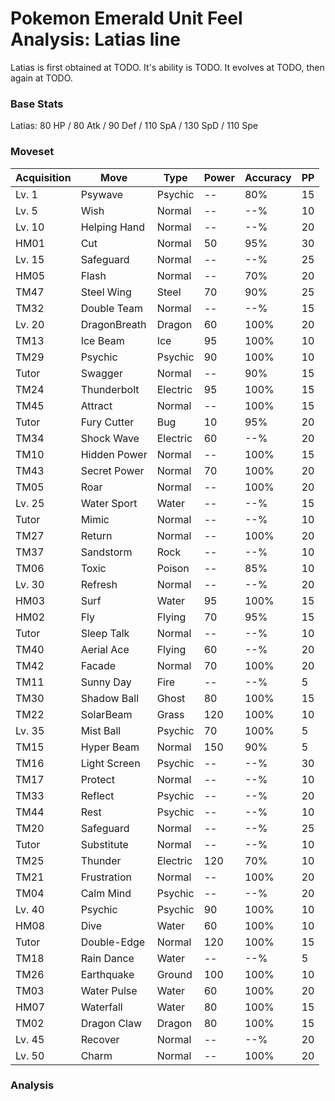 # Pokemon Emerald Unit Feel Analysis: Latias line

Latias is first obtained at TODO. It's ability is TODO. It evolves at TODO, then again at TODO.

### Base Stats

Latias: 80 HP / 80 Atk / 90 Def / 110 SpA / 130 SpD / 110 Spe

### Moveset

|Acquisition|Move        |Type    |Power|Accuracy|PP |
|---        |---         |---     |---  |---     |---|
|Lv. 1      |Psywave     |Psychic |--   |80%     |15 |
|Lv. 5      |Wish        |Normal  |--   |--%     |10 |
|Lv. 10     |Helping Hand|Normal  |--   |--%     |20 |
|HM01       |Cut         |Normal  |50   |95%     |30 |
|Lv. 15     |Safeguard   |Normal  |--   |--%     |25 |
|HM05       |Flash       |Normal  |--   |70%     |20 |
|TM47       |Steel Wing  |Steel   |70   |90%     |25 |
|TM32       |Double Team |Normal  |--   |--%     |15 |
|Lv. 20     |DragonBreath|Dragon  |60   |100%    |20 |
|TM13       |Ice Beam    |Ice     |95   |100%    |10 |
|TM29       |Psychic     |Psychic |90   |100%    |10 |
|Tutor      |Swagger     |Normal  |--   |90%     |15 |
|TM24       |Thunderbolt |Electric|95   |100%    |15 |
|TM45       |Attract     |Normal  |--   |100%    |15 |
|Tutor      |Fury Cutter |Bug     |10   |95%     |20 |
|TM34       |Shock Wave  |Electric|60   |--%     |20 |
|TM10       |Hidden Power|Normal  |--   |100%    |15 |
|TM43       |Secret Power|Normal  |70   |100%    |20 |
|TM05       |Roar        |Normal  |--   |100%    |20 |
|Lv. 25     |Water Sport |Water   |--   |--%     |15 |
|Tutor      |Mimic       |Normal  |--   |--%     |10 |
|TM27       |Return      |Normal  |--   |100%    |20 |
|TM37       |Sandstorm   |Rock    |--   |--%     |10 |
|TM06       |Toxic       |Poison  |--   |85%     |10 |
|Lv. 30     |Refresh     |Normal  |--   |--%     |20 |
|HM03       |Surf        |Water   |95   |100%    |15 |
|HM02       |Fly         |Flying  |70   |95%     |15 |
|Tutor      |Sleep Talk  |Normal  |--   |--%     |10 |
|TM40       |Aerial Ace  |Flying  |60   |--%     |20 |
|TM42       |Facade      |Normal  |70   |100%    |20 |
|TM11       |Sunny Day   |Fire    |--   |--%     |5  |
|TM30       |Shadow Ball |Ghost   |80   |100%    |15 |
|TM22       |SolarBeam   |Grass   |120  |100%    |10 |
|Lv. 35     |Mist Ball   |Psychic |70   |100%    |5  |
|TM15       |Hyper Beam  |Normal  |150  |90%     |5  |
|TM16       |Light Screen|Psychic |--   |--%     |30 |
|TM17       |Protect     |Normal  |--   |--%     |10 |
|TM33       |Reflect     |Psychic |--   |--%     |20 |
|TM44       |Rest        |Psychic |--   |--%     |10 |
|TM20       |Safeguard   |Normal  |--   |--%     |25 |
|Tutor      |Substitute  |Normal  |--   |--%     |10 |
|TM25       |Thunder     |Electric|120  |70%     |10 |
|TM21       |Frustration |Normal  |--   |100%    |20 |
|TM04       |Calm Mind   |Psychic |--   |--%     |20 |
|Lv. 40     |Psychic     |Psychic |90   |100%    |10 |
|HM08       |Dive        |Water   |60   |100%    |10 |
|Tutor      |Double-Edge |Normal  |120  |100%    |15 |
|TM18       |Rain Dance  |Water   |--   |--%     |5  |
|TM26       |Earthquake  |Ground  |100  |100%    |10 |
|TM03       |Water Pulse |Water   |60   |100%    |20 |
|HM07       |Waterfall   |Water   |80   |100%    |15 |
|TM02       |Dragon Claw |Dragon  |80   |100%    |15 |
|Lv. 45     |Recover     |Normal  |--   |--%     |20 |
|Lv. 50     |Charm       |Normal  |--   |100%    |20 |

### Analysis